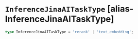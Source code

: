 # `InferenceJinaAITaskType` [alias-InferenceJinaAITaskType]
```typescript
type InferenceJinaAITaskType = 'rerank' | 'text_embedding';
```

